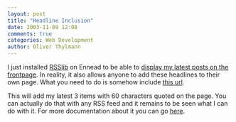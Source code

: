 ```yaml
---
layout: post
title: "Headline Inclusion"
date: 2003-11-09 12:08
comments: true
categories: Web Development
author: Oliver Thylmann
---
```



I just installed [RSSlib](http://www.2rss.com/) on Ennead to be able to [display my latest posts on the frontpage](http://ennead.de/). In reality, it also allows anyone to add these headlines to their own page. What you need to do is somehow include [this url](http://ennead.de/includes/rss/rss2html.php?rss_url=http://ennead.de/blog/index.rdf&amp;rss_items=3&amp;rss_chars=60).

This will add my latest 3 items with 60 characters quoted on the page. You can actually do that with any RSS feed and it remains to be seen what I can do with it. For more documentation about it you can go [here](http://ennead.de/includes/rss/docs.htm).


